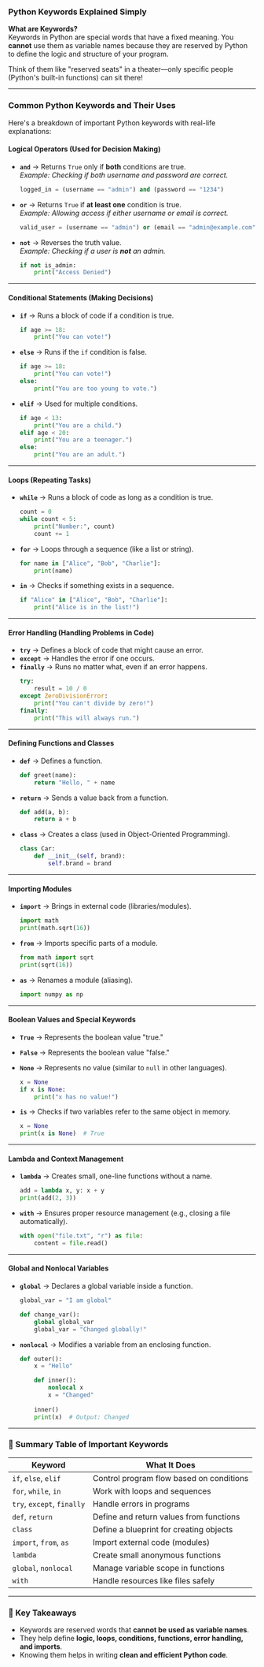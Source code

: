 ### **Python Keywords Explained Simply**

**What are Keywords?**  
Keywords in Python are special words that have a fixed meaning. You **cannot** use them as variable names because they are reserved by Python to define the logic and structure of your program.  

Think of them like "reserved seats" in a theater—only specific people (Python's built-in functions) can sit there!  

---

### **Common Python Keywords and Their Uses**
Here's a breakdown of important Python keywords with real-life explanations:

#### **Logical Operators (Used for Decision Making)**
- **`and`** → Returns `True` only if **both** conditions are true.  
  _Example: Checking if both username and password are correct._
  ```python
  logged_in = (username == "admin") and (password == "1234")
  ```

- **`or`** → Returns `True` if **at least one** condition is true.  
  _Example: Allowing access if either username or email is correct._
  ```python
  valid_user = (username == "admin") or (email == "admin@example.com")
  ```

- **`not`** → Reverses the truth value.  
  _Example: Checking if a user is **not** an admin._
  ```python
  if not is_admin:
      print("Access Denied")
  ```

---

#### **Conditional Statements (Making Decisions)**
- **`if`** → Runs a block of code if a condition is true.  
  ```python
  if age >= 18:
      print("You can vote!")
  ```

- **`else`** → Runs if the `if` condition is false.  
  ```python
  if age >= 18:
      print("You can vote!")
  else:
      print("You are too young to vote.")
  ```

- **`elif`** → Used for multiple conditions.  
  ```python
  if age < 13:
      print("You are a child.")
  elif age < 20:
      print("You are a teenager.")
  else:
      print("You are an adult.")
  ```

---

#### **Loops (Repeating Tasks)**
- **`while`** → Runs a block of code as long as a condition is true.  
  ```python
  count = 0
  while count < 5:
      print("Number:", count)
      count += 1
  ```

- **`for`** → Loops through a sequence (like a list or string).  
  ```python
  for name in ["Alice", "Bob", "Charlie"]:
      print(name)
  ```

- **`in`** → Checks if something exists in a sequence.  
  ```python
  if "Alice" in ["Alice", "Bob", "Charlie"]:
      print("Alice is in the list!")
  ```

---

#### **Error Handling (Handling Problems in Code)**
- **`try`** → Defines a block of code that might cause an error.  
- **`except`** → Handles the error if one occurs.  
- **`finally`** → Runs no matter what, even if an error happens.  
  ```python
  try:
      result = 10 / 0
  except ZeroDivisionError:
      print("You can't divide by zero!")
  finally:
      print("This will always run.")
  ```

---

#### **Defining Functions and Classes**
- **`def`** → Defines a function.  
  ```python
  def greet(name):
      return "Hello, " + name
  ```

- **`return`** → Sends a value back from a function.  
  ```python
  def add(a, b):
      return a + b
  ```

- **`class`** → Creates a class (used in Object-Oriented Programming).  
  ```python
  class Car:
      def __init__(self, brand):
          self.brand = brand
  ```

---

#### **Importing Modules**
- **`import`** → Brings in external code (libraries/modules).  
  ```python
  import math
  print(math.sqrt(16))
  ```

- **`from`** → Imports specific parts of a module.  
  ```python
  from math import sqrt
  print(sqrt(16))
  ```

- **`as`** → Renames a module (aliasing).  
  ```python
  import numpy as np
  ```

---

#### **Boolean Values and Special Keywords**
- **`True`** → Represents the boolean value "true."  
- **`False`** → Represents the boolean value "false."  
- **`None`** → Represents no value (similar to `null` in other languages).  
  ```python
  x = None
  if x is None:
      print("x has no value!")
  ```

- **`is`** → Checks if two variables refer to the same object in memory.  
  ```python
  x = None
  print(x is None)  # True
  ```

---

#### **Lambda and Context Management**
- **`lambda`** → Creates small, one-line functions without a name.  
  ```python
  add = lambda x, y: x + y
  print(add(2, 3))
  ```

- **`with`** → Ensures proper resource management (e.g., closing a file automatically).  
  ```python
  with open("file.txt", "r") as file:
      content = file.read()
  ```

---

#### **Global and Nonlocal Variables**
- **`global`** → Declares a global variable inside a function.  
  ```python
  global_var = "I am global"

  def change_var():
      global global_var
      global_var = "Changed globally!"
  ```

- **`nonlocal`** → Modifies a variable from an enclosing function.  
  ```python
  def outer():
      x = "Hello"

      def inner():
          nonlocal x
          x = "Changed"
      
      inner()
      print(x)  # Output: Changed
  ```

---

### **🔹 Summary Table of Important Keywords**
| **Keyword**  | **What It Does** |
|-------------|----------------|
| `if`, `else`, `elif` | Control program flow based on conditions |
| `for`, `while`, `in` | Work with loops and sequences |
| `try`, `except`, `finally` | Handle errors in programs |
| `def`, `return` | Define and return values from functions |
| `class` | Define a blueprint for creating objects |
| `import`, `from`, `as` | Import external code (modules) |
| `lambda` | Create small anonymous functions |
| `global`, `nonlocal` | Manage variable scope in functions |
| `with` | Handle resources like files safely |

---

### **🚀 Key Takeaways**
- Keywords are reserved words that **cannot be used as variable names**.
- They help define **logic, loops, conditions, functions, error handling, and imports**.
- Knowing them helps in writing **clean and efficient Python code**.

